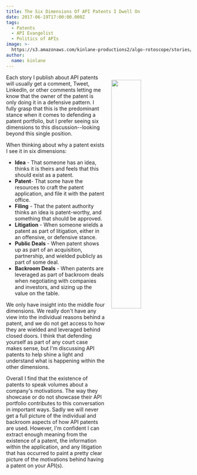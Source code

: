 ```yaml
---
title: The Six Dimensions Of API Patents I Dwell On
date: 2017-06-19T17:00:00.000Z
tags:
  - Patents
  - API Evangelist
  - Politics of APIs
image: >-
  https://s3.amazonaws.com/kinlane-productions2/algo-rotoscope/stories/supreme-court-statues.jpg
author:
  name: kinlane
---
```

<p><img src="https://s3.amazonaws.com/kinlane-productions2/algo-rotoscope/stories/supreme-court-statues.jpg" align="right" width="40%" style="padding: 15px;" /></p>Each story I publish about API patents will usually get a comment, Tweet, LinkedIn, or other comments letting me know that the owner of the patent is only doing it in a defensive pattern. I fully grasp that this is the predominant stance when it comes to defending a patent portfolio, but I prefer seeing six dimensions to this discussion--looking beyond this single position.

When thinking about why a patent exists I see it in six dimensions:

* **Idea** - That someone has an idea, thinks it is theirs and feels that this should exist as a patent.
* **Patent**- That some have the resources to craft the patent application, and file it with the patent office.
* **Filing** - That the patent authority thinks an idea is patent-worthy, and something that should be approved.
* **Litigation** - When someone wields a patent as part of litigation, either in an offensive, or defensive stance.
* **Public Deals** - When patent shows up as part of an acquisition, partnership, and wielded publicly as part of some deal.
* **Backroom Deals** - When patents are leveraged as part of backroom deals when negotiating with companies and investors, and sizing up the value on the table.

We only have insight into the middle four dimensions. We really don't have any view into the individual reasons behind a patent, and we do not get access to how they are wielded and leveraged behind closed doors. I think that defending yourself as part of any court case makes sense, but I'm discussing API patents to help shine a light and understand what is happening within the other dimensions.

Overall I find that the existence of patents to speak volumes about a company's motivations. The way they showcase or do not showcase their API portfolio contributes to this conversation in important ways. Sadly we will never get a full picture of the individual and backroom aspects of how API patents are used. However, I'm confident I can extract enough meaning from the existence of a patent, the information within the application, and any litigation that has occurred to paint a pretty clear picture of the motivations behind having a patent on your API(s).